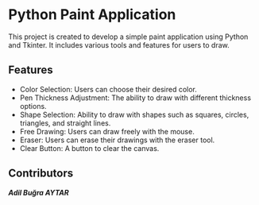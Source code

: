 # Python Paint Application

This project is created to develop a simple paint application using Python and Tkinter. It includes various tools and features for users to draw.

## Features
- Color Selection: Users can choose their desired color.
- Pen Thickness Adjustment: The ability to draw with different thickness options.
- Shape Selection: Ability to draw with shapes such as squares, circles, triangles, and straight lines.
- Free Drawing: Users can draw freely with the mouse.
- Eraser: Users can erase their drawings with the eraser tool.
- Clear Button: A button to clear the canvas.

## Contributors
***Adil Buğra AYTAR***
